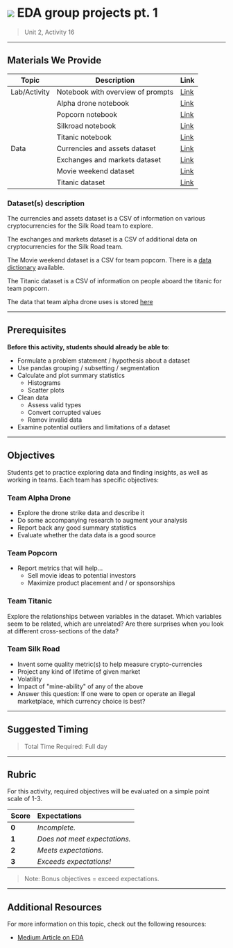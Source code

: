 <!---
Questions? Comments?:

1. Log an issue to this repo to alert us of a problem.
2. Suggest an edit yourself by forking this repo, making edits, and submitting a pull request with your changes back to our master branch.
3. Reach out to the data team on Slack and share your thoughts!

--->

# ![](https://ga-dash.s3.amazonaws.com/production/assets/logo-9f88ae6c9c3871690e33280fcf557f33.png) EDA group projects pt. 1

> Unit 2, Activity 16

<!--- Unit and sequence information. This template is an instructor-facing description for a given activity or lab. --->

---

## Materials We Provide

<!--- This section is a table of contents for the activity. The table structure breaks down repo resources into types, distinguishing between  notebooks and supporting materials. Note that the table below demonstrates the total possible range of materials; most lessons won't require all of the categories below. Also note that every item in the repo should get its own line and link, like the example shown for data. --->

| Topic | Description | Link |
| --- | --- | --- |
| Lab/Activity | Notebook with overview of prompts | [Link](./group-project-overview.ipynb)|
|      | Alpha drone notebook | [Link](./team-alpha-drone.ipynb)|
|      | Popcorn notebook | [Link](./team-alpha-drone.ipynb)|
|      | Silkroad notebook | [Link](./team-alpha-drone.ipynb)|
|      | Titanic notebook | [Link](./team-alpha-drone.ipynb)|
| Data | Currencies and assets dataset | [Link](./datasets/currencies_and_assets.csv)|
|      | Exchanges and markets dataset | [Link](./datasets/exchanges_and_markets.csv)|
|      | Movie weekend dataset | [Link](./datasets/movie_weekend.csv)|
|      | Titanic dataset | [Link](./datsets/titanic.csv)|

### Dataset(s) description

The currencies and assets dataset is a CSV of information on various cryptocurrencies for the Silk Road team to explore.

The exchanges and markets dataset is a CSV of additional data on cryptocurrencies for the Silk Road team.

The Movie weekend dataset is a CSV for team popcorn. There is a [data dictionary](https://ww2.amstat.org/publications/jse/v17n1/datasets.mclaren.html) available.

The Titanic dataset is a CSV of information on people aboard the titanic for team popcorn.

The data that team alpha drone uses is stored [here](http://api.dronestre.am/data)

---

## Prerequisites

<!--- This section explains the relevant prerequisites; in other words, what do students need to know to be able to benefit and perform the tasks required in this activity/lab? List all relevant skills or prior learning objectives --->

**Before this activity, students should already be able to**:

- Formulate a problem statement / hypothesis about a dataset
- Use pandas grouping / subsetting / segmentation
- Calculate and plot summary statistics
  - Histograms
  - Scatter plots
- Clean data
  - Assess valid types
  - Convert corrupted values
  - Remov invalid data
- Examine potential outliers and limitations of a dataset

---

## Objectives

<!--- This section lists the learning objectives of the activity or lab.  --->

Students get to practice exploring data and finding insights, as well as working in teams. Each team has specific objectives:

### Team Alpha Drone

- Explore the drone strike data and describe it
- Do some accompanying research to augment your analysis
- Report back any good summary statistics
- Evaluate whether the data data is a good source

### Team Popcorn

- Report metrics that will help...
  - Sell movie ideas to potential investors
  - Maximize product placement and / or sponsorships

### Team Titanic

Explore the relationships between variables in the dataset. Which variables seem to be related, which are unrelated? Are there surprises when you look at different cross-sections of the data?

### Team Silk Road

- Invent some quality metric(s) to help measure crypto-currencies
- Project any kind of lifetime of given market
- Volatility
- Impact of "mine-ability" of any of the above
- Answer this question: If one were to open or operate an illegal marketplace, which currency choice is best?

<!--- This section lists the exact requirements students have to perform in order to "complete" the activity.  --->
<!---
### Requirements

1. Objective 1
2. Objective 2
3. Objective 3

--->
<!--- If there are any bonus objectives, list them here. Bonus objectives are items that are not officially required in order to "complete" a given activity, but are provided as suggested enrichment for students who want additional challenges.--->

<!---
### Bonus

4. Objective 4
5. Objective 5
--->
---

## Suggested Timing

<!--- This section outlines the lesson plan with relevant sections and subsections, providing both the total time required as well as suggestions for timing in each section --->

> Total Time Required: Full day

---

## Rubric

For this activity, required objectives will be evaluated on a simple point scale of 1-3.

Score | Expectations
:--- | :---
**0** | _Incomplete._
**1** | _Does not meet expectations._
**2** | _Meets expectations._
**3** | _Exceeds expectations!_

> Note: Bonus objectives = exceed expectations.

---

## Additional Resources

<!--- List of potential sources that may help or inform the students' ability to complete the tasks required. This might include reference sites, examples, or tutorials for "getting started." --->

For more information on this topic, check out the following resources:

- [Medium Article on EDA](https://medium.com/@InDataLabs/why-start-a-data-science-project-with-exploratory-data-analysis-f90c0efcbe49)